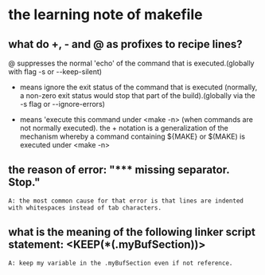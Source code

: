 # the learning note of makefile

## what do +, - and @ as profixes to recipe lines?
  @ suppresses the normal 'echo' of the command that is executed.(globally with flag -s or --keep-silent)
  - means ignore the exit status of the command that is executed (normally, a non-zero exit status would stop that part of the build).(globally via the -s flag or --ignore-errors)
  + means 'execute this command under <make -n> (when commands are not normally executed). the + notation is a generalization of the mechanism whereby a command containing ${MAKE} or $(MAKE) is executed under <make -n>

## the reason of error: "*** missing separator.  Stop."
	A: the most common cause for that error is that lines are indented with whitespaces instead of tab characters.

## what is the meaning of the following linker script statement: <KEEP(*(.myBufSection))>
	A: keep my variable in the .myBufSection even if not reference.

